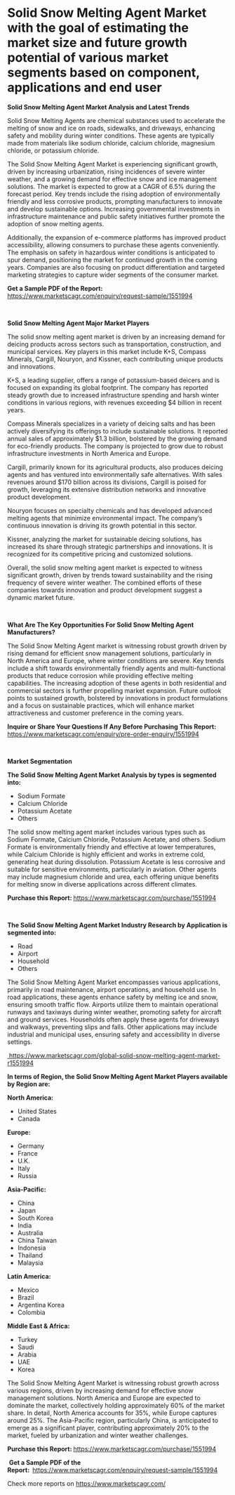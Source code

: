<p><h1>Solid Snow Melting Agent Market with the goal of estimating the market size and future growth potential of various market segments based on component, applications and end user</h1></p><p><strong>Solid Snow Melting Agent Market Analysis and Latest Trends</strong></p>
<p><p>Solid Snow Melting Agents are chemical substances used to accelerate the melting of snow and ice on roads, sidewalks, and driveways, enhancing safety and mobility during winter conditions. These agents are typically made from materials like sodium chloride, calcium chloride, magnesium chloride, or potassium chloride.</p><p>The Solid Snow Melting Agent Market is experiencing significant growth, driven by increasing urbanization, rising incidences of severe winter weather, and a growing demand for effective snow and ice management solutions. The market is expected to grow at a CAGR of 6.5% during the forecast period. Key trends include the rising adoption of environmentally friendly and less corrosive products, prompting manufacturers to innovate and develop sustainable options. Increasing governmental investments in infrastructure maintenance and public safety initiatives further promote the adoption of snow melting agents.</p><p>Additionally, the expansion of e-commerce platforms has improved product accessibility, allowing consumers to purchase these agents conveniently. The emphasis on safety in hazardous winter conditions is anticipated to spur demand, positioning the market for continued growth in the coming years. Companies are also focusing on product differentiation and targeted marketing strategies to capture wider segments of the consumer market.</p></p>
<p><strong>Get a Sample PDF of the Report:&nbsp;</strong> <a href="https://www.marketscagr.com/enquiry/request-sample/1551994?utm_campaign=1995&utm_medium=2&utm_source=Github&utm_content=ia&utm_term=01022025&utm_id=solid-snow-melting-agent">https://www.marketscagr.com/enquiry/request-sample/1551994</a></p>
<p>&nbsp;</p>
<p><strong>Solid Snow Melting Agent Major Market Players</strong></p>
<p><p>The solid snow melting agent market is driven by an increasing demand for deicing products across sectors such as transportation, construction, and municipal services. Key players in this market include K+S, Compass Minerals, Cargill, Nouryon, and Kissner, each contributing unique products and innovations.</p><p>K+S, a leading supplier, offers a range of potassium-based deicers and is focused on expanding its global footprint. The company has reported steady growth due to increased infrastructure spending and harsh winter conditions in various regions, with revenues exceeding $4 billion in recent years.</p><p>Compass Minerals specializes in a variety of deicing salts and has been actively diversifying its offerings to include sustainable solutions. It reported annual sales of approximately $1.3 billion, bolstered by the growing demand for eco-friendly products. The company is projected to grow due to robust infrastructure investments in North America and Europe.</p><p>Cargill, primarily known for its agricultural products, also produces deicing agents and has ventured into environmentally safe alternatives. With sales revenues around $170 billion across its divisions, Cargill is poised for growth, leveraging its extensive distribution networks and innovative product development.</p><p>Nouryon focuses on specialty chemicals and has developed advanced melting agents that minimize environmental impact. The company’s continuous innovation is driving its growth potential in this sector.</p><p>Kissner, analyzing the market for sustainable deicing solutions, has increased its share through strategic partnerships and innovations. It is recognized for its competitive pricing and customized solutions.</p><p>Overall, the solid snow melting agent market is expected to witness significant growth, driven by trends toward sustainability and the rising frequency of severe winter weather. The combined efforts of these companies towards innovation and product development suggest a dynamic market future.</p></p>
<p>&nbsp;</p>
<p><strong>What Are The Key Opportunities For Solid Snow Melting Agent Manufacturers?</strong></p>
<p><p>The Solid Snow Melting Agent market is witnessing robust growth driven by rising demand for efficient snow management solutions, particularly in North America and Europe, where winter conditions are severe. Key trends include a shift towards environmentally friendly agents and multi-functional products that reduce corrosion while providing effective melting capabilities. The increasing adoption of these agents in both residential and commercial sectors is further propelling market expansion. Future outlook points to sustained growth, bolstered by innovations in product formulations and a focus on sustainable practices, which will enhance market attractiveness and customer preference in the coming years.</p></p>
<p><strong>Inquire or Share Your Questions If Any Before Purchasing This Report:</strong> <a href="https://www.marketscagr.com/enquiry/pre-order-enquiry/1551994?utm_campaign=1995&utm_medium=2&utm_source=Github&utm_content=ia&utm_term=01022025&utm_id=solid-snow-melting-agent">https://www.marketscagr.com/enquiry/pre-order-enquiry/1551994</a></p>
<p>&nbsp;</p>
<p><strong>Market Segmentation</strong></p>
<p><strong>The Solid Snow Melting Agent Market Analysis by types is segmented into:</strong></p>
<p><ul><li>Sodium Formate</li><li>Calcium Chloride</li><li>Potassium Acetate</li><li>Others</li></ul></p>
<p><p>The solid snow melting agent market includes various types such as Sodium Formate, Calcium Chloride, Potassium Acetate, and others. Sodium Formate is environmentally friendly and effective at lower temperatures, while Calcium Chloride is highly efficient and works in extreme cold, generating heat during dissolution. Potassium Acetate is less corrosive and suitable for sensitive environments, particularly in aviation. Other agents may include magnesium chloride and urea, each offering unique benefits for melting snow in diverse applications across different climates.</p></p>
<p><strong>Purchase this Report:&nbsp;</strong><a href="https://www.marketscagr.com/purchase/1551994?utm_campaign=1995&utm_medium=2&utm_source=Github&utm_content=ia&utm_term=01022025&utm_id=solid-snow-melting-agent">https://www.marketscagr.com/purchase/1551994</a></p>
<p>&nbsp;</p>
<p><strong>The Solid Snow Melting Agent Market Industry Research by Application is segmented into:</strong></p>
<p><ul><li>Road</li><li>Airport</li><li>Household</li><li>Others</li></ul></p>
<p><p>The Solid Snow Melting Agent Market encompasses various applications, primarily in road maintenance, airport operations, and household use. In road applications, these agents enhance safety by melting ice and snow, ensuring smooth traffic flow. Airports utilize them to maintain operational runways and taxiways during winter weather, promoting safety for aircraft and ground services. Households often apply these agents for driveways and walkways, preventing slips and falls. Other applications may include industrial and municipal uses, ensuring safety and accessibility in diverse settings.</p></p>
<p><a href="https://www.marketscagr.com/global-solid-snow-melting-agent-market-r1551994?utm_campaign=1995&utm_medium=2&utm_source=Github&utm_content=ia&utm_term=01022025&utm_id=solid-snow-melting-agent">&nbsp;https://www.marketscagr.com/global-solid-snow-melting-agent-market-r1551994</a></p>
<p><strong>In terms of Region, the Solid Snow Melting Agent Market Players available by Region are:</strong></p>
<p>
    <p> <strong> North America: </strong>
        <ul>
            <li>United States</li>
            <li>Canada</li>
        </ul>
        </p> 
    <p> <strong> Europe: </strong>
        <ul>
            <li>Germany</li>
            <li>France</li>
            <li>U.K.</li>
            <li>Italy</li>
            <li>Russia</li>
        </ul>
        </p> 
    <p> <strong> Asia-Pacific: </strong>
        <ul>
            <li>China</li>
            <li>Japan</li>
            <li>South Korea</li>
            <li>India</li>
            <li>Australia</li>
            <li>China Taiwan</li>
            <li>Indonesia</li>
            <li>Thailand</li>
            <li>Malaysia</li>
        </ul>
        </p> 
    <p> <strong> Latin America: </strong>
        <ul>
            <li>Mexico</li>
            <li>Brazil</li>
            <li>Argentina Korea</li>
            <li>Colombia</li>
        </ul>
        </p> 
    <p> <strong> Middle East & Africa: </strong>
        <ul>
            <li>Turkey</li>
            <li>Saudi</li>
            <li>Arabia</li>
            <li>UAE</li>
            <li>Korea</li>
        </ul>
    </p>
    </p>
<p><p>The Solid Snow Melting Agent Market is witnessing robust growth across various regions, driven by increasing demand for effective snow management solutions. North America and Europe are expected to dominate the market, collectively holding approximately 60% of the market share. In detail, North America accounts for 35%, while Europe captures around 25%. The Asia-Pacific region, particularly China, is anticipated to emerge as a significant player, contributing approximately 20% to the market, fueled by urbanization and winter weather challenges.</p></p>
<p><strong>Purchase this Report: </strong><a href="https://www.marketscagr.com/purchase/1551994?utm_campaign=1995&utm_medium=2&utm_source=Github&utm_content=ia&utm_term=01022025&utm_id=solid-snow-melting-agent">https://www.marketscagr.com/purchase/1551994</a></p>
<p>&nbsp;<strong>Get a Sample PDF of the Report:&nbsp;&nbsp;</strong><a href="https://www.marketscagr.com/enquiry/request-sample/1551994?utm_campaign=1995&utm_medium=2&utm_source=Github&utm_content=ia&utm_term=01022025&utm_id=solid-snow-melting-agent">https://www.marketscagr.com/enquiry/request-sample/1551994</a></p>
<p><strong></strong></p>
<p>Check more reports on <a href="https://www.marketscagr.com/?utm_campaign=1995&utm_medium=2&utm_source=Github&utm_content=ia&utm_term=01022025&utm_id=solid-snow-melting-agent">https://www.marketscagr.com/</a></p>